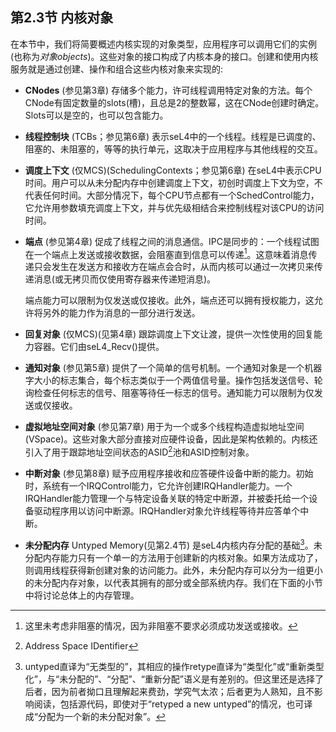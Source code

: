 ## 第2.3节  内核对象

在本节中，我们将简要概述内核实现的对象类型，应用程序可以调用它们的实例(也称为*对象objects*)。这些对象的接口构成了内核本身的接口。创建和使用内核服务就是通过创建、操作和组合这些内核对象来实现的:

- **CNodes** (参见第3章) 存储多个能力，许可线程调用特定对象的方法。每个CNode有固定数量的slots(槽)，且总是2的整数幂，这在CNode创建时确定。Slots可以是空的，也可以包含能力。

- **线程控制块** (TCBs；参见第6章) 表示seL4中的一个线程。线程是已调度的、阻塞的、未阻塞的，等等的执行单元，这取决于应用程序与其他线程的交互。

- **调度上下文** (仅MCS)(SchedulingContexts；参见第6章) 在seL4中表示CPU时间。用户可以从未分配内存中创建调度上下文，初创时调度上下文为空，不代表任何时间。大部分情况下，每个CPU节点都有一个SchedControl能力，它允许用参数填充调度上下文，并与优先级相结合来控制线程对该CPU的访问时间。

- **端点** (参见第4章) 促成了线程之间的消息通信。IPC是同步的：一个线程试图在一个端点上发送或接收数据，会阻塞直到信息可以传递[^1]。这意味着消息传递只会发生在发送方和接收方在端点会合时，从而内核可以通过一次拷贝来传递消息(或无拷贝而仅使用寄存器来传递短消息)。

  端点能力可以限制为仅发送或仅接收。此外，端点还可以拥有授权能力，这允许将另外的能力作为消息的一部分进行发送。

- **回复对象** (仅MCS)(见第4章) 跟踪调度上下文让渡，提供一次性使用的回复能力容器。它们由seL4_Recv()提供。

- **通知对象** (参见第5章) 提供了一个简单的信号机制。一个通知对象是一个机器字大小的标志集合，每个标志类似于一个两值信号量。操作包括发送信号、轮询检查任何标志的信号、阻塞等待任一标志的信号。通知能力可以限制为仅发送或仅接收。

- **虚拟地址空间对象** (参见第7章) 用于为一个或多个线程构造虚拟地址空间(VSpace)。这些对象大部分直接对应硬件设备，因此是架构依赖的。内核还引入了用于跟踪地址空间状态的ASID[^2]池和ASID控制对象。

- **中断对象** (参见第8章) 赋予应用程序接收和应答硬件设备中断的能力。初始时，系统有一个IRQControl能力，它允许创建IRQHandler能力。一个IRQHandler能力管理一个与特定设备关联的特定中断源，并被委托给一个设备驱动程序用以访问中断源。IRQHandler对象允许线程等待并应答单个中断。

- **未分配内存** Untyped Memory(见第2.4节) 是seL4内核内存分配的基础[^3]。未分配内存能力只有一个单一的方法用于创建新的内核对象。如果方法成功了，则调用线程获得新创建对象的访问能力。此外，未分配内存可以分为一组更小的未分配内存对象，以代表其拥有的部分或全部系统内存。我们在下面的小节中将讨论总体上的内存管理。

[^1]: 这里未考虑非阻塞的情况，因为非阻塞不要求必须成功发送或接收。

[^2]: Address Space IDentifier

[^3]: untyped直译为“无类型的”，其相应的操作retype直译为“类型化”或“重新类型化”，与“未分配的”、“分配”、“重新分配”语义是有差别的。但这里还是选择了后者，因为前者拗口且理解起来费劲，学究气太浓；后者更为人熟知，且不影响阅读，包括源代码，即使对于“retyped a new untyped”的情况，也可译成“分配为一个新的未分配对象”。

